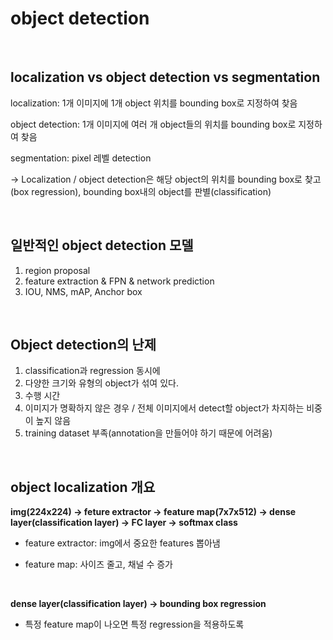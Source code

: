 # object detection

<br>

## localization vs object detection vs segmentation 

localization: 1개 이미지에 1개 object 위치를 bounding box로 지정하여 찾음

object detection: 1개 이미지에 여러 개 object들의 위치를 bounding box로 지정하여 찾음

segmentation: pixel 레벨 detection

-> Localization / object detection은 해당 object의 위치를 bounding box로 찾고(box regression), bounding box내의 object를 판별(classification)

<br>

## 일반적인 object detection 모델

1. region proposal
2. feature extraction & FPN & network prediction
3. IOU, NMS, mAP, Anchor box

<br>

## Object detection의 난제

1. classification과 regression 동시에
2. 다양한 크기와 유형의 object가 섞여 있다.
3. 수행 시간
4. 이미지가 명확하지 않은 경우 / 전체 이미지에서 detect할 object가 차지하는 비중이 높지 않음
5. training dataset 부족(annotation을 만들어야 하기 때문에 어려움)

<br>

## object localization 개요

**img(224x224) -> feture extractor -> feature map(7x7x512) -> dense layer(classification layer) -> FC layer -> softmax class**

- feature extractor: img에서 중요한 features 뽑아냄

- feature map: 사이즈 줄고, 채널 수 증가

<br>

**dense layer(classification layer) -> bounding box regression**

- 특정 feature map이 나오면 특정 regression을 적용하도록

<br>

